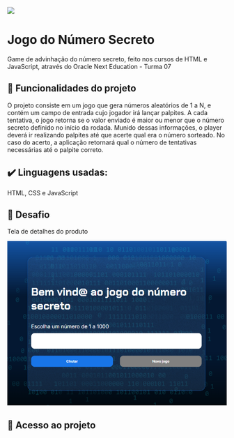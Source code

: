 
![](./img/Programação-Projeto%20do%20Jogo%20Secreto%20#ONE7.png)


# Jogo do Número Secreto

Game de advinhação do número secreto, feito nos cursos de HTML e JavaScript, através do Oracle Next Education - Turma  07

## 🔨 Funcionalidades do projeto

O projeto consiste em um jogo que gera números aleatórios de 1 a N, e contém um campo de entrada cujo jogador irá lançar palpites. A cada tentativa, o jogo retorna se o valor enviado é maior ou menor que o número secreto definido no início da rodada. Munido dessas informações, o player deverá ir realizando palpites até que acerte qual era o número sorteado. No caso do acerto, a aplicação retornará qual o número de tentativas necessárias até o palpite correto. 

## ✔️ Linguagens usadas:

HTML, CSS e JavaScript


## 🎯 Desafio

Tela de detalhes do produto

![](./img/main_page.png)

## 📁 Acesso ao projeto

